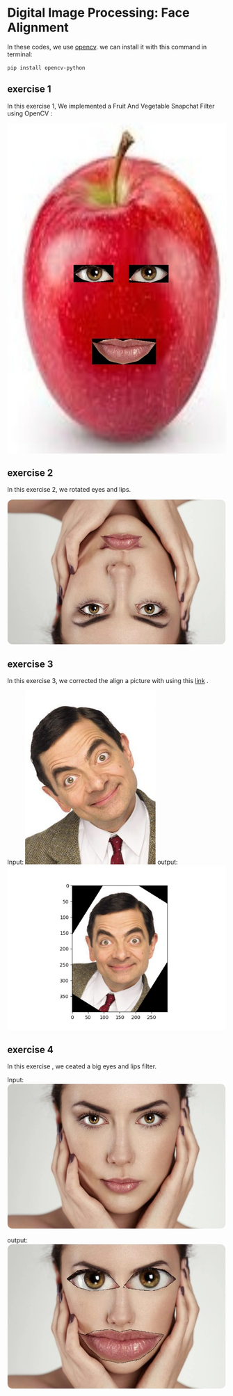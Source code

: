 #  Digital Image Processing: Face Alignment

In these codes, we use [opencv](https://github.com/opencv/opencv).
we can install it with this command in terminal:
    
    pip install opencv-python


## exercise 1
In this exercise 1, We implemented a Fruit And Vegetable Snapchat Filter using OpenCV  :

![screenshot](output\result_fruit.jpg)


## exercise 2
In this exercise 2, we rotated eyes and lips.

![screenshot](output\result_rotatedFace.jpg)


## exercise 3
In this exercise 3, we corrected the align a picture with using this [link](https://github.com/Alireza-Akhavan/deep-face-recognition/blob/master/7_face-align-with-eyes.ipynb) .

Input:
![screenshot](input\MrBin.jpg)
output:
![screenshot](output\MrBin.png)

## exercise 4

In this exercise , we ceated a big eyes and lips filter.

Input:
![screenshot](input\face.jpeg)

output:
![screenshot](output\result_double.jpg)









